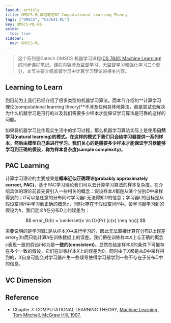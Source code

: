 ```yaml
---
layout: article
title: OMSCS-ML课程笔记07-Computational Learning Theory
tags: ["OMSCS", "CS7641-ML"]
key: OMSCS-ML-06
aside:
  toc: true
sidebar:
  nav: OMSCS-ML
---
```


> 这个系列是Gatech OMSCS 机器学习课程([CS 7641: Machine Learning](https://omscs.gatech.edu/cs-7641-machine-learning))的同步课程笔记。课程内容涉及监督学习、无监督学习和强化学习三个部分，本节主要介绍监督学习中计算学习理论的相关内容。
<!--more-->

## Learning to Learn

到目前为止我们已经介绍了很多类型的机器学习算法，而本节介绍的**计算学习理论(computational learning theory)**不涉及任何具体地算法，而是尝试去解决为什么机器学习是可行的以及我们需要多少样本才能保证学习算法是可靠的这样的问题。

如果将机器学习比作现实生活中的学习过程，那么机器学习算法实际上是使用**自然学习(natural learning)**的模式。在这样的模式下我们只会给学习器提供一系列样本，然后由模型自己来进行学习。我们关心的是需要多少样本才能保证学习器能够学习到正确的假设，称为**样本复杂度(sample complexity)**。

## PAC Learning

计算学习理论的主要成果是**概率近似正确理论(probably approximately correct, PAC)**，基于PAC学习理论我们可以去计算学习算法的样本复杂度。在介绍具体的理论前首先要引入一些相关的概念：假设样本$X$都是从某个分别$D$中采样得到的；$D$可以是任意的分布同时学习器$L$无法得知$D$的信息；学习器$L$的目标是从假设空间$H$中学习到正确的概念$c$，同时$c$存在于假设空间$H$中。设学习器学习到的假设为$h$，我们定义$h$在分布$D$上的误差为：

$$
error_D(h) = \underset{x \in D}{Pr} [c(x) \neq h(x)]
$$

需要说明的是学习器$L$是从样本$X$中进行学习的，因此无法直接计算在分布$D$上误差$error_D(h)$而只能计算$h$在训练数据上的误差。我们把在训练样本$X$上与正确的概念$c$表现一致的假设$h$称为是**一致的(consistent)**。显然在给定样本$X$的条件下可能存在多个一致的假设，它们在训练样本$X$上的误差为0。同时由于$X$都是从$D$中采样得到的，$X$自身可能会对学习器产生一些误导使得学习器学到一些不存在于分布$D$中的信息。

## VC Dimension

## Reference

- Chapter 7: COMPUTATIONAL LEARNING THEORY, [Machine Learning, Tom Mitchell, McGraw Hill, 1997.](http://www.cs.cmu.edu/afs/cs.cmu.edu/user/mitchell/ftp/mlbook.html)